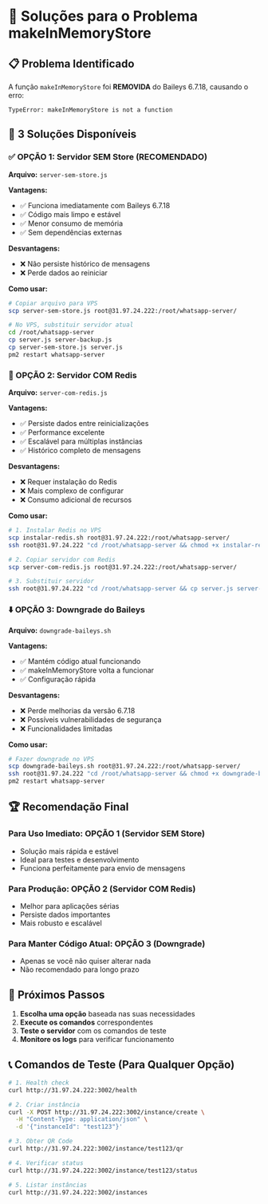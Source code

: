 # 🔧 Soluções para o Problema makeInMemoryStore

## 📋 Problema Identificado
A função `makeInMemoryStore` foi **REMOVIDA** do Baileys 6.7.18, causando o erro:
```
TypeError: makeInMemoryStore is not a function
```

## 🎯 3 Soluções Disponíveis

### ✅ OPÇÃO 1: Servidor SEM Store (RECOMENDADO)
**Arquivo:** `server-sem-store.js`

**Vantagens:**
- ✅ Funciona imediatamente com Baileys 6.7.18
- ✅ Código mais limpo e estável
- ✅ Menor consumo de memória
- ✅ Sem dependências externas

**Desvantagens:**
- ❌ Não persiste histórico de mensagens
- ❌ Perde dados ao reiniciar

**Como usar:**
```bash
# Copiar arquivo para VPS
scp server-sem-store.js root@31.97.24.222:/root/whatsapp-server/

# No VPS, substituir servidor atual
cd /root/whatsapp-server
cp server.js server-backup.js
cp server-sem-store.js server.js
pm2 restart whatsapp-server
```

### 🔴 OPÇÃO 2: Servidor COM Redis
**Arquivo:** `server-com-redis.js`

**Vantagens:**
- ✅ Persiste dados entre reinicializações
- ✅ Performance excelente
- ✅ Escalável para múltiplas instâncias
- ✅ Histórico completo de mensagens

**Desvantagens:**
- ❌ Requer instalação do Redis
- ❌ Mais complexo de configurar
- ❌ Consumo adicional de recursos

**Como usar:**
```bash
# 1. Instalar Redis no VPS
scp instalar-redis.sh root@31.97.24.222:/root/whatsapp-server/
ssh root@31.97.24.222 "cd /root/whatsapp-server && chmod +x instalar-redis.sh && ./instalar-redis.sh"

# 2. Copiar servidor com Redis
scp server-com-redis.js root@31.97.24.222:/root/whatsapp-server/

# 3. Substituir servidor
ssh root@31.97.24.222 "cd /root/whatsapp-server && cp server.js server-backup.js && cp server-com-redis.js server.js && pm2 restart whatsapp-server"
```

### ⬇️ OPÇÃO 3: Downgrade do Baileys
**Arquivo:** `downgrade-baileys.sh`

**Vantagens:**
- ✅ Mantém código atual funcionando
- ✅ makeInMemoryStore volta a funcionar
- ✅ Configuração rápida

**Desvantagens:**
- ❌ Perde melhorias da versão 6.7.18
- ❌ Possíveis vulnerabilidades de segurança
- ❌ Funcionalidades limitadas

**Como usar:**
```bash
# Fazer downgrade no VPS
scp downgrade-baileys.sh root@31.97.24.222:/root/whatsapp-server/
ssh root@31.97.24.222 "cd /root/whatsapp-server && chmod +x downgrade-baileys.sh && ./downgrade-baileys.sh"
pm2 restart whatsapp-server
```

## 🏆 Recomendação Final

### Para Uso Imediato: **OPÇÃO 1** (Servidor SEM Store)
- Solução mais rápida e estável
- Ideal para testes e desenvolvimento
- Funciona perfeitamente para envio de mensagens

### Para Produção: **OPÇÃO 2** (Servidor COM Redis)
- Melhor para aplicações sérias
- Persiste dados importantes
- Mais robusto e escalável

### Para Manter Código Atual: **OPÇÃO 3** (Downgrade)
- Apenas se você não quiser alterar nada
- Não recomendado para longo prazo

## 🚀 Próximos Passos

1. **Escolha uma opção** baseada nas suas necessidades
2. **Execute os comandos** correspondentes
3. **Teste o servidor** com os comandos de teste
4. **Monitore os logs** para verificar funcionamento

## 📞 Comandos de Teste (Para Qualquer Opção)

```bash
# 1. Health check
curl http://31.97.24.222:3002/health

# 2. Criar instância
curl -X POST http://31.97.24.222:3002/instance/create \
  -H "Content-Type: application/json" \
  -d '{"instanceId": "test123"}'

# 3. Obter QR Code
curl http://31.97.24.222:3002/instance/test123/qr

# 4. Verificar status
curl http://31.97.24.222:3002/instance/test123/status

# 5. Listar instâncias
curl http://31.97.24.222:3002/instances
``` 